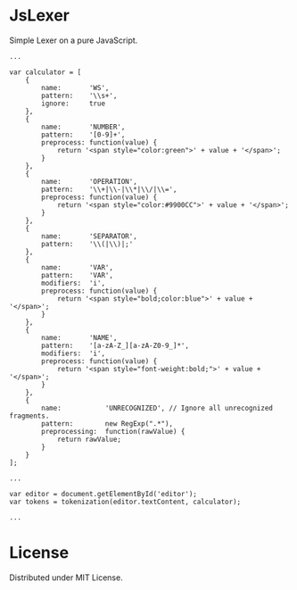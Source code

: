 JsLexer
=======
Simple Lexer on a pure JavaScript.


    ...
    
    var calculator = [ 
        {
            name:       'WS', 
            pattern:    '\\s+', 
            ignore:     true
        }, 
        {
            name:       'NUMBER', 
            pattern:    '[0-9]+', 
            preprocess: function(value) {
                return '<span style="color:green">' + value + '</span>';
            }
        }, 
        {
            name:       'OPERATION', 
            pattern:    '\\+|\\-|\\*|\\/|\\=', 
            preprocess: function(value) {
                return '<span style="color:#9900CC">' + value + '</span>';
            }
        }, 
        {
            name:       'SEPARATOR', 
            pattern:    '\\(|\\)|;'
        }, 
        {
            name:       'VAR', 
            pattern:    'VAR', 
            modifiers:  'i', 
            preprocess: function(value) {
                return '<span style="bold;color:blue">' + value + '</span>';
            }
        }, 
        {
            name:       'NAME', 
            pattern:    '[a-zA-Z_][a-zA-Z0-9_]*', 
            modifiers:  'i', 
            preprocess: function(value) {
                return '<span style="font-weight:bold;">' + value + '</span>';
            }
        }, 
        {
            name:           'UNRECOGNIZED', // Ignore all unrecognized fragments.
            pattern:        new RegExp(".*"),
            preprocessing:  function(rawValue) {
                return rawValue;
            }
        }
    ];
    
    ...
    
    var editor = document.getElementById('editor');
    var tokens = tokenization(editor.textContent, calculator);
    
    ...


License
=======
Distributed under MIT License.

